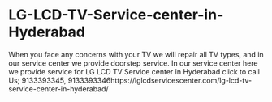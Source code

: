 # LG-LCD-TV-Service-center-in-Hyderabad
When you face any concerns with your TV we will repair all TV types, and in our service center we provide doorstep service.  In our service center here we provide service for LG LCD TV Service center in Hyderabad click to call Us; 9133393345, 9133393346https://lglcdservicescenter.com/lg-lcd-tv-service-center-in-hyderabad/
